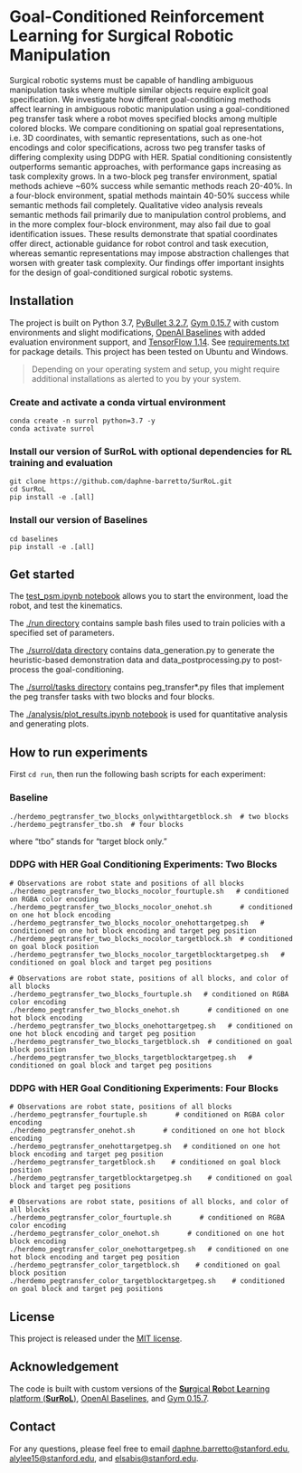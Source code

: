 # Goal-Conditioned Reinforcement Learning for Surgical Robotic Manipulation

Surgical robotic systems must be capable of handling ambiguous manipulation tasks where multiple similar objects require explicit goal specification. We investigate how different goal-conditioning methods affect learning in ambiguous robotic manipulation using a goal-conditioned peg transfer task where a robot moves specified blocks among multiple colored blocks. We compare conditioning on spatial goal representations, i.e. 3D coordinates, with semantic representations, such as one-hot encodings and color specifications, across two peg transfer tasks of differing complexity using DDPG with HER. Spatial conditioning consistently outperforms semantic approaches, with performance gaps increasing as task complexity grows. In a two-block peg transfer environment, spatial methods achieve ~60\% success while semantic methods reach 20-40\%. In a four-block environment, spatial methods maintain 40-50\% success while semantic methods fail completely. Qualitative video analysis reveals semantic methods fail primarily due to manipulation control problems, and in the more complex four-block environment, may also fail due to goal identification issues. These results demonstrate that spatial coordinates offer direct, actionable guidance for robot control and task execution, whereas semantic representations may impose abstraction challenges that worsen with greater task complexity. Our findings offer important insights for the design of goal-conditioned surgical robotic systems.

## Installation

The project is built on Python 3.7,
[PyBullet 3.2.7](https://github.com/bulletphysics/bullet3),
[Gym 0.15.7](https://github.com/openai/gym/releases/tag/0.15.7) with custom environments and slight modifications,
[OpenAI Baselines](https://github.com/openai/baselines) with added evaluation environment support, and
[TensorFlow 1.14](https://www.tensorflow.org/install/pip). See [requirements.txt](./requirements.txt) for package details. This project has been tested on Ubuntu and Windows.

> Depending on your operating system and setup, you might require additional installations as alerted to you by your system.

### Create and activate a conda virtual environment

```shell
conda create -n surrol python=3.7 -y
conda activate surrol
```

### Install our version of SurRoL with optional dependencies for RL training and evaluation

```shell
git clone https://github.com/daphne-barretto/SurRoL.git 
cd SurRoL
pip install -e .[all]
```

### Install our version of Baselines

```shell
cd baselines
pip install -e .[all]
```

## Get started

The [test_psm.ipynb notebook](./tests/test_psm.ipynb) allows you to start the environment, load the robot, and test the kinematics.

The [./run directory](./run) contains sample bash files used to train policies with a specified set of parameters.

The [./surrol/data directory](./surrol/data) contains data_generation.py to generate the heuristic-based demonstration data and data_postprocessing.py to post-process the goal-conditioning.

The [./surrol/tasks directory](./surrol/tasks) contains peg_transfer*.py files that implement the peg transfer tasks with two blocks and four blocks.

The [./analysis/plot_results.ipynb notebook](./analysis/plot_results.ipynb) is used for quantitative analysis and generating plots.

## How to run experiments
First `cd run`, then run the following bash scripts for each experiment:

### Baseline
```
./herdemo_pegtransfer_two_blocks_onlywithtargetblock.sh  # two blocks
./herdemo_pegtransfer_tbo.sh  # four blocks
```
where “tbo” stands for “target block only.”

### DDPG with HER Goal Conditioning Experiments: Two Blocks
```
# Observations are robot state and positions of all blocks
./herdemo_pegtransfer_two_blocks_nocolor_fourtuple.sh   # conditioned on RGBA color encoding
./herdemo_pegtransfer_two_blocks_nocolor_onehot.sh       # conditioned on one hot block encoding
./herdemo_pegtransfer_two_blocks_nocolor_onehottargetpeg.sh   # conditioned on one hot block encoding and target peg position
./herdemo_pegtransfer_two_blocks_nocolor_targetblock.sh  # conditioned on goal block position
./herdemo_pegtransfer_two_blocks_nocolor_targetblocktargetpeg.sh   # conditioned on goal block and target peg positions

# Observations are robot state, positions of all blocks, and color of all blocks
./herdemo_pegtransfer_two_blocks_fourtuple.sh   # conditioned on RGBA color encoding
./herdemo_pegtransfer_two_blocks_onehot.sh       # conditioned on one hot block encoding
./herdemo_pegtransfer_two_blocks_onehottargetpeg.sh   # conditioned on one hot block encoding and target peg position
./herdemo_pegtransfer_two_blocks_targetblock.sh  # conditioned on goal block position
./herdemo_pegtransfer_two_blocks_targetblocktargetpeg.sh   # conditioned on goal block and target peg positions
```

### DDPG with HER Goal Conditioning Experiments: Four Blocks
```
# Observations are robot state, positions of all blocks
./herdemo_pegtransfer_fourtuple.sh       # conditioned on RGBA color encoding
./herdemo_pegtransfer_onehot.sh       # conditioned on one hot block encoding
./herdemo_pegtransfer_onehottargetpeg.sh   # conditioned on one hot block encoding and target peg position
./herdemo_pegtransfer_targetblock.sh    # conditioned on goal block position
./herdemo_pegtransfer_targetblocktargetpeg.sh    # conditioned on goal block and target peg positions

# Observations are robot state, positions of all blocks, and color of all blocks
./herdemo_pegtransfer_color_fourtuple.sh       # conditioned on RGBA color encoding
./herdemo_pegtransfer_color_onehot.sh       # conditioned on one hot block encoding
./herdemo_pegtransfer_color_onehottargetpeg.sh   # conditioned on one hot block encoding and target peg position
./herdemo_pegtransfer_color_targetblock.sh    # conditioned on goal block position
./herdemo_pegtransfer_color_targetblocktargetpeg.sh    # conditioned on goal block and target peg positions
```

## License

This project is released under the [MIT license](LICENSE).

## Acknowledgement

The code is built with custom versions of the [**Sur**gical **Ro**bot **L**earning platform (**SurRoL**)](https://med-air.github.io/SurRoL/), [OpenAI Baselines](https://github.com/openai/baselines), and [Gym 0.15.7](https://github.com/openai/gym/releases/tag/0.15.7).

## Contact
For any questions, please feel free to email <a href="mailto:daphne.barretto@stanford.edu">daphne.barretto@stanford.edu</a>, <a href="mailto:alylee15@stanford.edu">alylee15@stanford.edu</a>, and <a href="mailto:elsabis@stanford.edu">elsabis@stanford.edu</a>.

